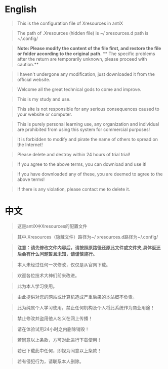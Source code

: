 # English

> This is the configuration file of Xresources in antiX

> The path of .Xresources (hidden file) is ~/
xresources.d path is ~/.config/

> **Note: Please modify the content of the file first, and restore the file or folder according to the original path.**
** The specific problems after the return are temporarily unknown, please proceed with caution.**

> I haven't undergone any modification, just downloaded it from the official website.

> Welcome all the great technical gods to come and improve.

> This is my study and use.

> This site is not responsible for any serious consequences caused to your website or computer.

>This is purely personal learning use, any organization and individual are prohibited from using this system for commercial purposes!

> It is forbidden to modify and pirate the name of others to spread on the Internet!

> Please delete and destroy within 24 hours of trial trial!

> If you agree to the above terms, you can download and use it!

> If you have downloaded any of these, you are deemed to agree to the above terms!

> If there is any violation, please contact me to delete it.

# 中文

> 这是antiX中Xresources的配置文件

> 其中.Xresources（隐藏文件）路径为~/
xresources.d路径为~/.config/

> **注意：请先修改文件内容后，请按照原路径还原此文件或文件夹,具体返还后会有什么问题暂且未知，请谨慎施行。**

> 本人未经过任何一次修改，仅仅是从官网下载。

> 欢迎各位技术大神们前来改进。

> 此为本人学习使用。

> 由此提供对您的网站或计算机造成严重后果的本站概不负责。

> 此为纯属个人学习使用，禁止任何机构及个人将此系统作为商业用途！

> 禁止修改并盗用他人名义在网上传播！

> 请在体验试用24小时之内删除销毁！

> 若同意以上条款，方可对此进行下载使用！

> 若已下载此中任何，即视为同意以上条款！

> 若有侵犯行为，请联系本人删除。

